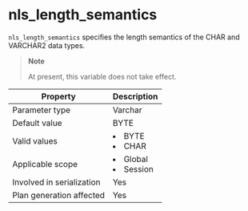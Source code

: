 nls_length_semantics
=========================================
<!-- # docslug#/oceanbase-database/oceanbase-database/V4.0.0/nls_length_semantics-1-2 -->
`nls_length_semantics` specifies the length semantics of the CHAR and VARCHAR2 data types.

> **Note**
>
> At present, this variable does not take effect.

| **Property** | **Description** |
|----------|------------------------------------------------------------------------------------------------------------|
| Parameter type | Varchar |
| Default value | BYTE |
| Valid values | <li> BYTE   <li> CHAR |
| Applicable scope | <li> Global   <li> Session |
| Involved in serialization | Yes |
| Plan generation affected | Yes |
